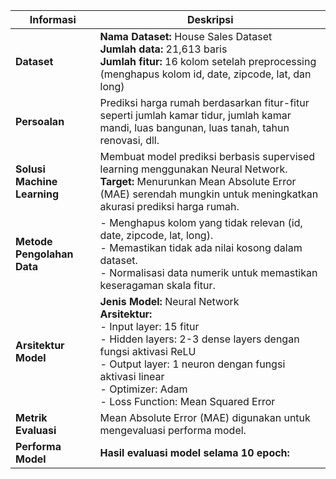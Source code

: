 | Informasi                | Deskripsi                                                                                                                                                                                                 |
|--------------------------|-----------------------------------------------------------------------------------------------------------------------------------------------------------------------------------------------------------|
| **Dataset**              | **Nama Dataset:**  House Sales Dataset<br>**Jumlah data:** 21,613 baris<br>**Jumlah fitur:** 16 kolom setelah preprocessing (menghapus kolom id, date, zipcode, lat, dan long)                      |
| **Persoalan**            | Prediksi harga rumah berdasarkan fitur-fitur seperti jumlah kamar tidur, jumlah kamar mandi, luas bangunan, luas tanah, tahun renovasi, dll.                                                              |
| **Solusi Machine Learning** | Membuat model prediksi berbasis supervised learning menggunakan Neural Network.<br>**Target:** Menurunkan Mean Absolute Error (MAE) serendah mungkin untuk meningkatkan akurasi prediksi harga rumah. |
| **Metode Pengolahan Data** | - Menghapus kolom yang tidak relevan (id, date, zipcode, lat, long).<br>- Memastikan tidak ada nilai kosong dalam dataset.<br>- Normalisasi data numerik untuk memastikan keseragaman skala fitur.     |
| **Arsitektur Model**     | **Jenis Model:** Neural Network<br>**Arsitektur:**<br>- Input layer: 15 fitur<br>- Hidden layers: 2-3 dense layers dengan fungsi aktivasi ReLU<br>- Output layer: 1 neuron dengan fungsi aktivasi linear<br>- Optimizer: Adam<br>- Loss Function: Mean Squared Error |
| **Metrik Evaluasi**      | Mean Absolute Error (MAE) digunakan untuk mengevaluasi performa model.                                                                                                                                   |
| **Performa Model**       | **Hasil evaluasi model selama 10 epoch:**                                                                                                                                                                 |


